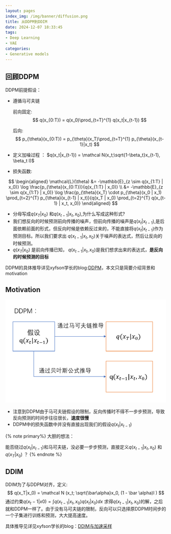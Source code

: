 ```yaml
---
layout: pages
index_img: /img/banner/diffusion.png
title: 从DDPM到DDIM
date: 2024-12-07 18:33:45
tags:
- Deep Learning
- VAE
categories:
- Generative models
---
```


## 回顾DDPM

DDPM前提假设：

* 遵循马可夫链

  前向固定:
  $$
  q(x_{0:T}) = q(x_0)\prod_{t=T}^{1} q(x_t|x_{t-1})
  $$
  

  后向:
  $$
  p_{\theta}(x_{0:T}) = p_{\theta}(x_T)\prod_{t=T}^{1} p_{\theta}(x_{t-1}|x_t)
  $$
  

* 定义加噪过程 ： $q(x_t|x_{t-1}) = \mathcal N(x_t;\sqrt{1-\beta_t}x_{t-1}, \beta_t I)$

* 损失函数:

$$
\begin{aligned}
\mathcal{L}(\theta) &= -\mathbb{E}_{z \sim q(x_{1:T} | x_0)} \log \frac{p_{\theta}(x_{0:T})}{q(x_{1:T} | x_0)} \\
&= -\mathbb{E}_{z \sim q(x_{1:T} | x_0)} \log \frac{p_{\theta}(x_T) \cdot p_{\theta}(x_0 | x_1) \prod_{t=2}^{T} p_{\theta}(x_{t-1} | x_t)}{q(x_T | x_0) \prod_{t=2}^{T} q(x_{t-1} | x_t, x_0)}
\end{aligned}
$$



* 分母写成$q(x_{T}|x_0)$ 和$q(x_{t-1}|x_t, x_0)$,为什么写成这种形式?
* 我们想反向的时候预测前向传播的噪声，但前向传播的噪声是$q(x_{t}|x_{t-1})$,是后面依赖前面的形式，但反向时候是依赖反过来的，不能直接将$q(x_{t}|x_{t-1})$作为预测目标。所以我们要求出 $q(x_{t-1}|x_t, x_0)$关于噪声的表达式，然后让反向的时候预测。
* $q(x_{T}|x_0)$ 是前向传播已知， $q(x_{t-1}|x_t, x_0)$是我们想求出来的表达式，**是反向的时候预测的目标**

DDPM的具体推导详见xyfson学长的blog:[DDPM](https://xyfjason.top/blog-main/2022/09/29/%E4%BB%8EVAE%E5%88%B0DDPM/)，本文只是简要介绍背景和motivation

## Motivation

![](/img/diffusion/ddim.png)

* 注意到DDPM由于马可夫链假设的限制，反向传播时不得不一步步预测，导致反向预测的时间步往往很长，**速度很慢**
* DDPM中的损失函数中并没有直接出现我们的假设$q(x_t|x_{t-1})$

{% note primary%}
大胆的想法：

能否绕过$q(x_t|x_{t-1})$和马可夫链，没必要一步步预测，直接定义$q(x_{t-1}|x_t, x_0)$ 和$q(x_{T}|x_0)$ ？
{% endnote %}



## DDIM

DDIM为了与DDPM对齐，定义:
$$
q(x_T|x_0) = \mathcal N (x_t; \sqrt{\bar\alpha}x_0, (1 - \bar \alpha)I )
$$
通过约束$q(x_t-1|x0) = \int q(x_{t-1}|x_t, x_0) q(x_t|x_0)dx$ 求得$q(x_{t-1}|x_t, x_0)$的解，之后就和DDPM一样了。由于没有马可夫链的限制，反向可以只选择原DDPM时间步的一个子集进行训练和预测，大大提高速度。

具体推导见详见xyfson学长的blog：[DDIM与加速采样](https://xyfjason.top/blog-main/2022/12/14/DDIM%E4%B8%8E%E5%8A%A0%E9%80%9F%E9%87%87%E6%A0%B7)
